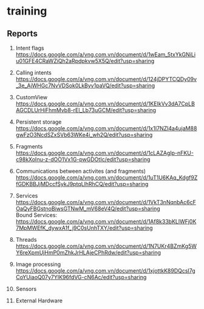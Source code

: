 # training

## Reports

1. Intent flags
https://docs.google.com/a/vng.com.vn/document/d/1wEam_5txYkGNiLiu01GFE4CRaWZiQh2aRpdpkvw5X5Q/edit?usp=sharing

2. Calling intents
https://docs.google.com/a/vng.com.vn/document/d/124jDPYTCQDy09v_3e_AjWHGc7NvVDSok0LkByv1paVQ/edit?usp=sharing

3. CustomView  
https://docs.google.com/a/vng.com.vn/document/d/1KEIkVv3dA7CpLBAGCDLUrHiFhmMvb8-rEl_Lb73uGCM/edit?usp=sharing

4. Persistent storage
https://docs.google.com/a/vng.com.vn/document/d/1x1I7NZl4a4ujaM88gwFzO3NcdSZxSVb63WKe4i_wh2Q/edit?usp=sharing

5. Fragments  
https://docs.google.com/a/vng.com.vn/document/d/1cLAZAgIp-nFKU-c98kXoInu-z-dOO1Vx1G-pwGDOtIc/edit?usp=sharing

6. Communications between activites (and fragments)
https://docs.google.com/a/vng.com.vn/document/d/1uT1U6KAq_Kdgf9ZfGDKBBJjMDccfSykJ9ptqLlhRhCQ/edit?usp=sharing

7. Services
https://docs.google.com/a/vng.com.vn/document/d/1VkT3nNqnbAc6cFOaQyFBGstnoBiwsGTNwM_mV68eV4Q/edit?usp=sharing  
Bound Services: https://docs.google.com/a/vng.com.vn/document/d/1Af8k33bKLlWFj0K7MpMWEfK_dywxA1f_j9C0sUnhTXY/edit?usp=sharing

8. Threads
https://docs.google.com/a/vng.com.vn/document/d/1N7UKr4BZmKg5WY6reXpmUjHmP0mZhkJrHLAjeCPhRdw/edit?usp=sharing

9. Image processing  
https://docs.google.com/a/vng.com.vn/document/d/1xjottkK89DQcsI7gCoYUiaoQ07y7YIK96fdVG-cN6Ac/edit?usp=sharing

10. Sensors

11. External Hardware
